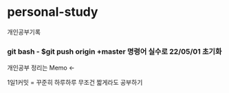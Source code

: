 # personal-study
개인공부기록

### git bash - $git push origin +master 명령어 실수로 22/05/01 초기화
개인공부 정리는 Memo <-

1일1커밋 = 꾸준히 하루하루 무조건 짧게라도 공부하기
